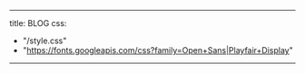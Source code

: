 
---
title: BLOG
css:
  - "/style.css"
  - "https://fonts.googleapis.com/css?family=Open+Sans|Playfair+Display"
---

